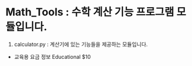 # Math_Tools : 수학 계산 기능 프로그램 모듈입니다.
1. calculator.py : 계산기에 있는 기능들을 제공하는 모듈입니다.
  - 교육용 요금 정보 Educational $10
